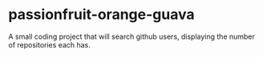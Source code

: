 # passionfruit-orange-guava
A small coding project that will search github users, displaying the number of repositories each has. 
